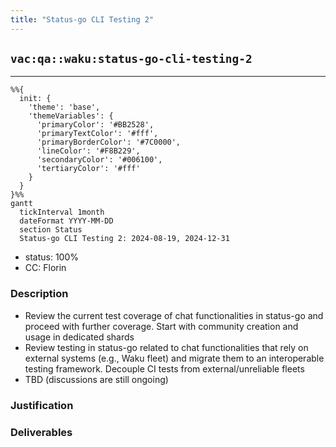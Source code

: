 ```yaml
---
title: "Status-go CLI Testing 2"
---
```

## `vac:qa::waku:status-go-cli-testing-2`
---

```mermaid
%%{ 
  init: { 
    'theme': 'base', 
    'themeVariables': { 
      'primaryColor': '#BB2528', 
      'primaryTextColor': '#fff', 
      'primaryBorderColor': '#7C0000', 
      'lineColor': '#F8B229', 
      'secondaryColor': '#006100', 
      'tertiaryColor': '#fff' 
    } 
  } 
}%%
gantt
  tickInterval 1month
  dateFormat YYYY-MM-DD 
  section Status
  Status-go CLI Testing 2: 2024-08-19, 2024-12-31
```

- status: 100%
- CC: Florin

### Description

- Review the current test coverage of chat functionalities in status-go and proceed with further coverage. Start with community creation and usage in dedicated shards 
- Review testing in status-go related to chat functionalities that rely on external systems (e.g., Waku fleet) and migrate them to an interoperable testing framework. Decouple CI tests from external/unreliable fleets
- TBD (discussions are still ongoing)
  
### Justification


### Deliverables

  
